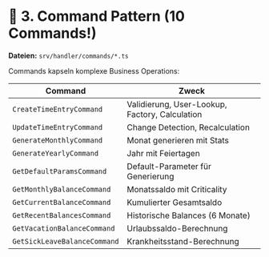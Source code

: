 # 🎯 3. Command Pattern (10 Commands!)

**Dateien:** `srv/handler/commands/*.ts`

Commands kapseln komplexe Business Operations:

| Command                      | Zweck                                          |
| ---------------------------- | ---------------------------------------------- |
| `CreateTimeEntryCommand`     | Validierung, User-Lookup, Factory, Calculation |
| `UpdateTimeEntryCommand`     | Change Detection, Recalculation                |
| `GenerateMonthlyCommand`     | Monat generieren mit Stats                     |
| `GenerateYearlyCommand`      | Jahr mit Feiertagen                            |
| `GetDefaultParamsCommand`    | Default-Parameter für Generierung              |
| `GetMonthlyBalanceCommand`   | Monatssaldo mit Criticality                    |
| `GetCurrentBalanceCommand`   | Kumulierter Gesamtsaldo                        |
| `GetRecentBalancesCommand`   | Historische Balances (6 Monate)                |
| `GetVacationBalanceCommand`  | Urlaubssaldo-Berechnung                        |
| `GetSickLeaveBalanceCommand` | Krankheitsstand-Berechnung                     |
